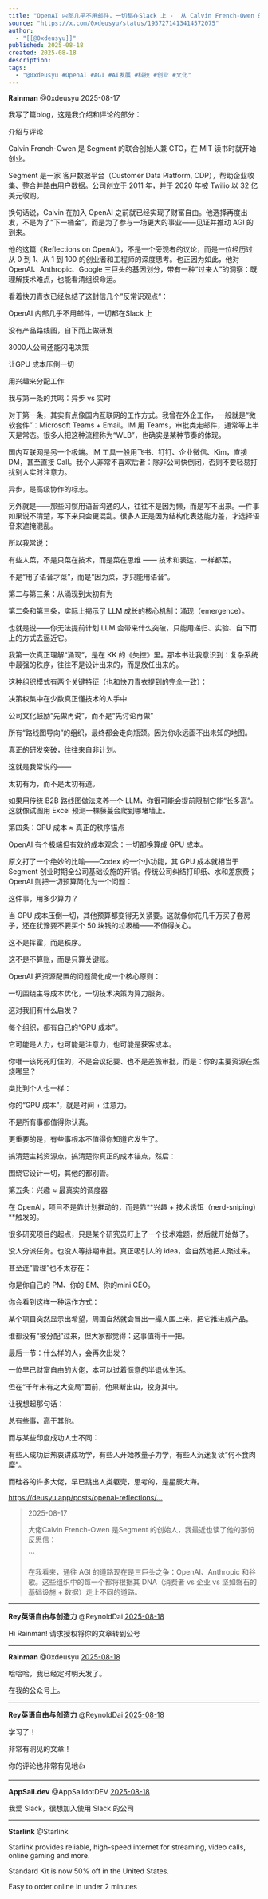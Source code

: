 ```yaml
---
title: "OpenAI 内部几乎不用邮件，一切都在Slack 上 -  从 Calvin French-Owen 的反思中看 AI 发展新方向"
source: "https://x.com/0xdeusyu/status/1957271413414572075"
author:
  - "[[@0xdeusyu]]"
published: 2025-08-18
created: 2025-08-18
description:
tags:
  - "@0xdeusyu #OpenAI #AGI #AI发展 #科技 #创业 #文化"
---
```

**Rainman** @0xdeusyu 2025-08-17

我写了篇blog，这是我介绍和评论的部分：

介绍与评论  
  
Calvin French-Owen 是 Segment 的联合创始人兼 CTO，在 MIT 读书时就开始创业。  
  
Segment 是一家 客户数据平台（Customer Data Platform, CDP），帮助企业收集、整合并路由用户数据。公司创立于 2011 年，并于 2020 年被 Twilio 以 32 亿美元收购。  
  
换句话说，Calvin 在加入 OpenAI 之前就已经实现了财富自由。他选择再度出发，不是为了“下一桶金”，而是为了参与一场更大的事业——见证并推动 AGI 的到来。  
  
他的这篇《Reflections on OpenAI》，不是一个旁观者的议论，而是一位经历过 从 0 到 1、从 1 到 100 的创业者和工程师的深度思考。也正因为如此，他对 OpenAI、Anthropic、Google 三巨头的基因划分，带有一种“过来人”的洞察：既理解技术难点，也能看清组织命运。  
  
看着快刀青衣已经总结了这封信几个”反常识观点“：  
  
OpenAI 内部几乎不用邮件，一切都在Slack 上

没有产品路线图，自下而上做研发

3000人公司还能闪电决策

让GPU 成本压倒一切

用兴趣来分配工作  
  
我与第一条的共鸣：异步 vs 实时  
  
对于第一条，其实有点像国内互联网的工作方式。我曾在外企工作，一般就是“微软套件”：Microsoft Teams + Email。IM 用 Teams，审批类走邮件，通常等上半天是常态。很多人把这种流程称为“WLB”，也确实是某种节奏的体现。  
  
国内互联网是另一个极端。IM 工具一般用飞书、钉钉、企业微信、Kim，直接 DM，甚至直接 Call。我个人非常不喜欢后者：除非公司快倒闭，否则不要轻易打扰别人实时注意力。  
  
异步，是高级协作的标志。  
  
另外就是——那些习惯用语音沟通的人，往往不是因为懒，而是写不出来。一件事如果说不清楚，写下来只会更混乱。很多人正是因为结构化表达能力差，才选择语音来遮掩混乱。  
  
所以我常说：  
  
有些人菜，不是只菜在技术，而是菜在思维 —— 技术和表达，一样都菜。  
  
不是“用了语音才菜”，而是“因为菜，才只能用语音”。  
  
第二与第三条：从涌现到太初有为  
  
第二条和第三条，实际上揭示了 LLM 成长的核心机制：涌现（emergence）。  
  
也就是说——你无法提前计划 LLM 会带来什么突破，只能用递归、实验、自下而上的方式去逼近它。  
  
我第一次真正理解“涌现”，是在 KK 的《失控》里。那本书让我意识到：复杂系统中最强的秩序，往往不是设计出来的，而是放任出来的。  
  
这种组织模式有两个关键特征（也和快刀青衣提到的完全一致）：  
  
决策权集中在少数真正懂技术的人手中

公司文化鼓励“先做再说”，而不是“先讨论再做”  
  
所有“路线图导向”的组织，最终都会走向瓶颈。因为你永远画不出未知的地图。  
  
真正的研发突破，往往来自非计划。  
  
这就是我常说的——  
  
太初有为，而不是太初有道。  
  
如果用传统 B2B 路线图做法来养一个 LLM，你很可能会提前限制它能“长多高”。这就像试图用 Excel 预测一棵藤蔓会爬到哪堵墙上。

第四条：GPU 成本 ≈ 真正的秩序锚点  
  
OpenAI 有个极端但有效的成本观念：一切都换算成 GPU 成本。  
  
原文打了一个绝妙的比喻——Codex 的一个小功能，其 GPU 成本就相当于 Segment 创业时期全公司基础设施的开销。传统公司纠结打印纸、水和差旅费；OpenAI 则把一切预算简化为一个问题：  
  
这件事，用多少算力？  
  
当 GPU 成本压倒一切，其他预算都变得无关紧要。这就像你花几千万买了套房子，还在犹豫要不要买个 50 块钱的垃圾桶——不值得关心。

这不是挥霍，而是秩序。  
  
这不是不算账，而是只算关键账。  
  
OpenAI 把资源配置的问题简化成一个核心原则：  
  
一切围绕主导成本优化，一切技术决策为算力服务。  
  
这对我们有什么启发？  
  
每个组织，都有自己的“GPU 成本”。

它可能是人力，也可能是注意力，也可能是获客成本。  
  
你唯一该死死盯住的，不是会议纪要、也不是差旅审批，而是：你的主要资源在燃烧哪里？  
  
类比到个人也一样：  
  
你的“GPU 成本”，就是时间 + 注意力。  
  
不是所有事都值得你认真。  
  
更重要的是，有些事根本不值得你知道它发生了。  
  
搞清楚主耗资源点，搞清楚你真正的成本锚点，然后：  
  
围绕它设计一切，其他的都别管。  
  
第五条：兴趣 ≈ 最真实的调度器

在 OpenAI，项目不是靠计划推动的，而是靠\*\*兴趣 + 技术诱饵（nerd-sniping）\*\*触发的。  
  
很多研究项目的起点，只是某个研究员盯上了一个技术难题，然后就开始做了。  
  
没人分派任务。也没人等排期审批。真正吸引人的 idea，会自然地把人聚过来。  
  
甚至连“管理”也不太存在：  
  
你是你自己的 PM、你的 EM、你的mini CEO。

你会看到这样一种运作方式：  
  
某个项目突然显示出希望，周围自然就会冒出一撮人围上来，把它推进成产品。  
  
谁都没有“被分配”过来，但大家都觉得：这事值得干一把。  
  
最后一节：什么样的人，会再次出发？  
  
一位早已财富自由的大佬，本可以过着惬意的半退休生活。  
  
但在“千年未有之大变局”面前，他果断出山，投身其中。  
  
让我想起那句话：  
  
总有些事，高于其他。  
  
而与某些印度成功人士不同：

有些人成功后热衷讲成功学，有些人开始教量子力学，有些人沉迷复读“何不食肉糜”。  
  
而硅谷的许多大佬，早已跳出人类躯壳，思考的，是星辰大海。

https://deusyu.app/posts/openai-reflections/…

> 2025-08-17
> 
> 大佬Calvin French-Owen 是Segment 的创始人，我最近也读了他的那份反思信：
> 
> \`\`\`
> 
> 在我看来，通往 AGI 的道路现在是三巨头之争：OpenAI、Anthropic 和谷歌。这些组织中的每一个都将根据其 DNA（消费者 vs 企业 vs 坚如磐石的基础设施 + 数据）走上不同的道路。

---

**Rey英语自由与创造力** @ReynoldDai [2025-08-18](https://x.com/ReynoldDai/status/1957290688061882768)

Hi Rainman! 请求授权将你的文章转到公号

---

**Rainman** @0xdeusyu [2025-08-18](https://x.com/0xdeusyu/status/1957292253724258674)

哈哈哈，我已经定时明天发了。

在我的公众号上。

---

**Rey英语自由与创造力** @ReynoldDai [2025-08-18](https://x.com/ReynoldDai/status/1957289092506648590)

学习了！

非常有洞见的文章！

你的评论也非常有见地👍

---

**AppSail.dev** @AppSaildotDEV [2025-08-18](https://x.com/AppSaildotDEV/status/1957286789489508368)

我爱 Slack，很想加入使用 Slack 的公司

---

**Starlink** @Starlink

Starlink provides reliable, high-speed internet for streaming, video calls, online gaming and more.

Standard Kit is now 50% off in the United States.

Easy to order online in under 2 minutes